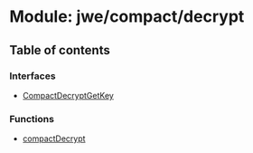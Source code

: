 # Module: jwe/compact/decrypt

## Table of contents

### Interfaces

- [CompactDecryptGetKey](../interfaces/jwe_compact_decrypt.CompactDecryptGetKey.md)

### Functions

- [compactDecrypt](../functions/jwe_compact_decrypt.compactDecrypt.md)
